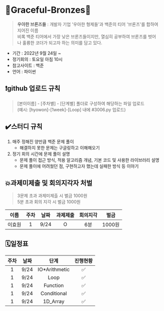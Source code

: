 # 🤎Graceful-Bronzes🤎
> **우아한 브론즈들** : 개발자 기업 '우아한 형제들'과 백준의 티어 '브론즈'를 합하여 지어진 이름  
비록 백준 티어에서 가장 낮은 브론즈들이지만, 열심히 공부하여 브론즈를 벗어나 훌륭한 코더가 되고자 하는 의미를 담고 있다.  
- 기간 : 2022년 9월 24일 ~
- 정기회의 : 토요일 아침 10시
- 참고사이트 : 백준
- 언어 : 파이썬

## ❗github 업로드 규칙
> [본이이름] - [주차별] - [단계별] 폴더로 구성하여 해당하는 파일 업로드  
(예시: [hyowon]-[1week]-[Loop] 내에 #3006.py 업로드)  
  
  
## ✔️스터디 규칙
1. 매주 정해진 양만큼 백준 문제 풀이
    - 해결하지 못한 문제는 구글링하고 이해해오기  
2. 정기 회의 시간에 문제 풀이 설명
    - 문제 풀이 접근 방식, 적용 알고리즘 개념, 기본 코드 및 사용한 라이브러리 설명
    - 문제 풀이에 어려웠던 점, 구현하고자 했는데 실패한 방식 등 이야기
  
  
## 💥과제미제출 및 회의지각자 처벌
> 3문제 초과 과제미제출 시 벌금 1000원  
5분 초과 회의 지각 시 벌금 1000원  

이름 | 주차 | 날짜 | 과제제출 | 회의지각 | 벌금|  
:-:|:-:|:-:|:-:|:-:|:-:    
이효원|1|9/24|O|6분|1000원|
  
  
## 🗓️일정표
주차 | 날짜 | 단계 | 진행현황|
:-:|:-:|:-:|:-:
1 | 9/24 | IO*Arithmetic | ✅
1 | 9/24 | Loop | ✅
1 | 9/24 | Function | ✅
1 | 9/24 | Conditional | ✅
1 | 9/24 | 1D_Array | ✅ 
